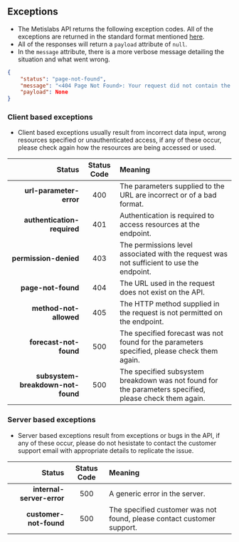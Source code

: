 ## Exceptions

* The Metislabs API returns the following exception codes. All of the exceptions are returned in the standard format mentioned [here](#response-format). 
* All of the responses will return a `payload` attribute of `null`.
* In the `message` attribute, there is a more verbose message detailing the situation and what went wrong.

```json
{
    "status": "page-not-found",
    "message": "<404 Page Not Found>: Your request did not contain the correct URL or format, please try again.", 
    "payload": None
}
```

### Client based exceptions

* Client based exceptions usually result from incorrect data input, wrong resources specified or unauthenticated access, if any of these occur, please check again how the resources are being accessed or used.

Status | Status Code | Meaning
---------------: | :-----------: | :--------
__url-parameter-error__ | 400 | The parameters supplied to the URL are incorrect or of a bad format.
__authentication-required__ | 401 | Authentication is required to access resources at the endpoint.
__permission-denied__ | 403 | The permissions level associated with the request was not sufficient to use the endpoint.
__page-not-found__ | 404 | The URL used in the request does not exist on the API.
__method-not-allowed__ | 405 | The HTTP method supplied in the request is not permitted on the endpoint.
__forecast-not-found__ | 500 | The specified forecast was not found for the parameters specified, please check them again.
__subsystem-breakdown-not-found__ | 500 | The specified subsystem breakdown was not found for the parameters specified, please check them again.

### Server based exceptions

* Server based exceptions result from exceptions or bugs in the API, if any of these occur, please do not hesistate to contact the customer support email with appropriate details to replicate the issue.

Status | Status Code | Meaning
---------------: | :-----------: | :--------
__internal-server-error__ | 500 | A generic error in the server.
__customer-not-found__ | 500 | The specified customer was not found, please contact customer support.
